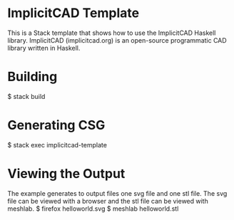 # ImplicitCAD Template
This is a Stack template that shows how to use the ImplicitCAD Haskell library. ImplicitCAD (implicitcad.org) is an open-source programmatic CAD library written in Haskell.

# Building
\$ stack build

# Generating CSG
\$ stack exec implicitcad-template

# Viewing the Output
The example generates to output files one svg file and one stl file. The svg file can be viewed with a browser and the stl file can be viewed with meshlab.
\$ firefox helloworld.svg
\$ meshlab helloworld.stl


